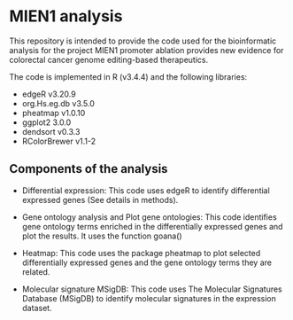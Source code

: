 # MIEN1 analysis

This repository is intended to provide the code used for the bioinformatic analysis for the project MIEN1 promoter ablation provides new evidence for colorectal cancer genome editing-based therapeutics.

The code is implemented in R (v3.4.4) and the following libraries:
- edgeR v3.20.9
- org.Hs.eg.db v3.5.0
- pheatmap v1.0.10
- ggplot2 3.0.0
- dendsort v0.3.3
- RColorBrewer v1.1-2


## Components of the analysis

- Differential expression:
This code uses edgeR to identify differential expressed genes (See details in methods).

- Gene ontology analysis and Plot gene ontologies:
This code identifies gene ontology terms enriched in the differentially expressed genes and plot the results. It uses the function goana()

- Heatmap:
This code uses the package pheatmap to plot selected differentially expressed genes and the gene ontology terms they are related.

- Molecular signature MSigDB:
This code uses The Molecular Signatures Database (MSigDB) to identify molecular signatures in the expression dataset.

